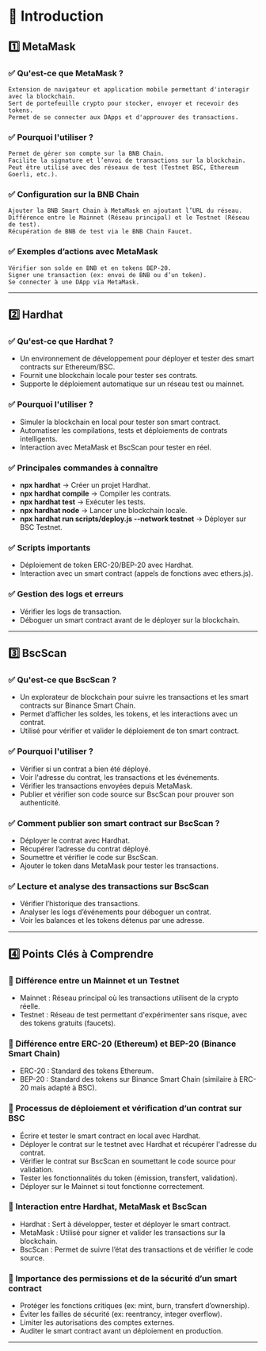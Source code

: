 # 📖 Introduction

## 1️⃣ MetaMask

### ✅ Qu'est-ce que MetaMask ?

    Extension de navigateur et application mobile permettant d'interagir avec la blockchain.
    Sert de portefeuille crypto pour stocker, envoyer et recevoir des tokens.
    Permet de se connecter aux DApps et d'approuver des transactions.

### ✅ Pourquoi l'utiliser ?

    Permet de gérer son compte sur la BNB Chain.
    Facilite la signature et l’envoi de transactions sur la blockchain.
    Peut être utilisé avec des réseaux de test (Testnet BSC, Ethereum Goerli, etc.).

### ✅ Configuration sur la BNB Chain

    Ajouter la BNB Smart Chain à MetaMask en ajoutant l’URL du réseau.
    Différence entre le Mainnet (Réseau principal) et le Testnet (Réseau de test).
    Récupération de BNB de test via le BNB Chain Faucet.

### ✅ Exemples d’actions avec MetaMask

    Vérifier son solde en BNB et en tokens BEP-20.
    Signer une transaction (ex: envoi de BNB ou d’un token).
    Se connecter à une DApp via MetaMask.

---

## 2️⃣ Hardhat

### ✅ Qu'est-ce que Hardhat ?

- Un environnement de développement pour déployer et tester des smart contracts sur Ethereum/BSC.
- Fournit une blockchain locale pour tester ses contrats.
- Supporte le déploiement automatique sur un réseau test ou mainnet.

### ✅ Pourquoi l'utiliser ?

- Simuler la blockchain en local pour tester son smart contract.
- Automatiser les compilations, tests et déploiements de contrats intelligents.
- Interaction avec MetaMask et BscScan pour tester en réel.

### ✅ Principales commandes à connaître

- **npx hardhat** → Créer un projet Hardhat.
- **npx hardhat compile** → Compiler les contrats.
- **npx hardhat test** → Exécuter les tests.
- **npx hardhat node** → Lancer une blockchain locale.
- **npx hardhat run scripts/deploy.js --network testnet** → Déployer sur BSC Testnet.

### ✅ Scripts importants

- Déploiement de token ERC-20/BEP-20 avec Hardhat.
- Interaction avec un smart contract (appels de fonctions avec ethers.js).

### ✅ Gestion des logs et erreurs

- Vérifier les logs de transaction.
- Déboguer un smart contract avant de le déployer sur la blockchain.

---

## 3️⃣ BscScan

### ✅ Qu'est-ce que BscScan ?

- Un explorateur de blockchain pour suivre les transactions et les smart contracts sur Binance Smart Chain.
- Permet d’afficher les soldes, les tokens, et les interactions avec un contrat.
- Utilisé pour vérifier et valider le déploiement de ton smart contract.

### ✅ Pourquoi l'utiliser ?

- Vérifier si un contrat a bien été déployé.
- Voir l'adresse du contrat, les transactions et les événements.
- Vérifier les transactions envoyées depuis MetaMask.
- Publier et vérifier son code source sur BscScan pour prouver son authenticité.

### ✅ Comment publier son smart contract sur BscScan ?

- Déployer le contrat avec Hardhat.
- Récupérer l’adresse du contrat déployé.
- Soumettre et vérifier le code sur BscScan.
- Ajouter le token dans MetaMask pour tester les transactions.

### ✅ Lecture et analyse des transactions sur BscScan

- Vérifier l’historique des transactions.
- Analyser les logs d’événements pour déboguer un contrat.
- Voir les balances et les tokens détenus par une adresse.

---

## 4️⃣ Points Clés à Comprendre
### 🔹 Différence entre un Mainnet et un Testnet

- Mainnet : Réseau principal où les transactions utilisent de la crypto réelle.
- Testnet : Réseau de test permettant d'expérimenter sans risque, avec des tokens gratuits (faucets).

### 🔹 Différence entre ERC-20 (Ethereum) et BEP-20 (Binance Smart Chain)

- ERC-20 : Standard des tokens Ethereum.
- BEP-20 : Standard des tokens sur Binance Smart Chain (similaire à ERC-20 mais adapté à BSC).

### 🔹 Processus de déploiement et vérification d’un contrat sur BSC

- Écrire et tester le smart contract en local avec Hardhat.
- Déployer le contrat sur le testnet avec Hardhat et récupérer l'adresse du contrat.
- Vérifier le contrat sur BscScan en soumettant le code source pour validation.
- Tester les fonctionnalités du token (émission, transfert, validation).
- Déployer sur le Mainnet si tout fonctionne correctement.

### 🔹 Interaction entre Hardhat, MetaMask et BscScan

- Hardhat : Sert à développer, tester et déployer le smart contract.
- MetaMask : Utilisé pour signer et valider les transactions sur la blockchain.
- BscScan : Permet de suivre l’état des transactions et de vérifier le code source.

### 🔹 Importance des permissions et de la sécurité d’un smart contract

- Protéger les fonctions critiques (ex: mint, burn, transfert d’ownership).
- Éviter les failles de sécurité (ex: reentrancy, integer overflow).
- Limiter les autorisations des comptes externes.
- Auditer le smart contract avant un déploiement en production.

---